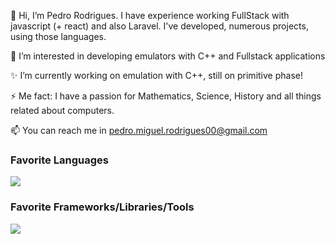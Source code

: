 👋 Hi, I’m Pedro Rodrigues. I have experience working FullStack with javascript (+ react) and also Laravel. I've developed, numerous projects, using those languages.

👀 I’m interested in developing emulators with C++ and Fullstack applications

✨ I’m currently working on emulation with C++, still on primitive phase!

⚡ Me fact: I have a passion for Mathematics, Science, History and all things related about computers.

<!--- 
- 💞️ I’m looking to collaborate on ...
--->
📫 You can reach me in pedro.miguel.rodrigues00@gmail.com

<!--- 
<a href="https://github.com/anuraghazra/github-readme-stats" height="30px">
  <img align="center" src="https://github-readme-stats.vercel.app/api?username=PedroRodrigues527&show_icons=true&theme=radical" />
</a> --->

<!--
<a href="https://github.com/anuraghazra/github-readme-stats" height="30px">
  <img align="center" src="https://github-readme-stats.vercel.app/api/top-langs/?username=PedroRodrigues527&layout=compact&show_icons=true&theme=radical" />
</a>
-->

### Favorite Languages
<img src="https://skillicons.dev/icons?i=cpp,html,css,js,php,py," />
<br />

### Favorite Frameworks/Libraries/Tools
<img src="https://skillicons.dev/icons?i=vscode,react,laravel,tailwind,git,docker,linux" />
<br />



